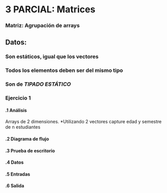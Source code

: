 # 3 PARCIAL: Matrices

### Matriz: Agrupación de arrays

## Datos:

### Son estáticos, igual que los vectores

### Todos los elementos deben ser del mismo tipo

### Son de *TIPADO ESTÁTICO*

### Ejercicio 1

#### .1 Análisis
Arrays de 2 dimensiones.
*Utilizando 2 vectores capture edad y semestre de n estudiantes

#### .2 Diagrama de flujo

#### .3 Prueba de escritorio

#### .4 Datos

#### .5 Entradas

#### .6 Salida



































































































